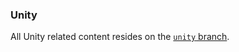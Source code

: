 
### Unity

All Unity related content resides on the [`unity` branch](https://github.com/olgv/tutorials/tree/unity).